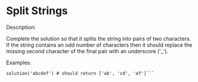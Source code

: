 # Split Strings
Description:

Complete the solution so that it splits the string into pairs of two characters. If the string contains an odd number of characters then it should replace the missing second character of the final pair with an underscore ('_').

Examples:

```solution('abc') # should return ['ab', 'c_']
solution('abcdef') # should return ['ab', 'cd', 'ef']```